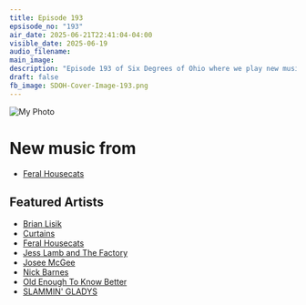 ```yaml
---
title: Episode 193
epsisode_no: "193"
air_date: 2025-06-21T22:41:04-04:00
visible_date: 2025-06-19
audio_filename: 
main_image: 
description: "Episode 193 of Six Degrees of Ohio where we play new music from Ohio bands: Feral Housecats"
draft: false
fb_image: SDOH-Cover-Image-193.png
---
```

<div >
  <img src="/images/SDOH-Cover-Image-193.png" alt="My Photo" class="rounded-lg shadow">
</div>

# New music from
- [Feral Housecats](https://feralhousecats.com)
## Featured Artists
- [Brian Lisik](https://brianlisik.com)
- [Curtains](https://www.facebook.com/curtainsofficial/)
- [Feral Housecats](https://feralhousecats.com)
- [Jess Lamb and The Factory](https://www.jesslamb.com)
- [Josee McGee](https://www.joseemcgeemusic.com)
- [Nick Barnes](https://www.facebook.com/nickbarnesmusic/)
- [Old Enough To Know Better](https://www.facebook.com/oekbohio/)
- [SLAMMIN' GLADYS](https://www.facebook.com/SlamminGladys/)
